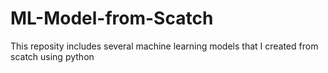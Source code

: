 # ML-Model-from-Scatch
This reposity includes several machine learning models that I created from scatch using python
